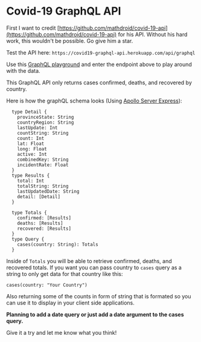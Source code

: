 # Covid-19 GraphQL API

First I want to credit [https://github.com/mathdroid/covid-19-api](https://github.com/mathdroid/covid-19-api) for his API. Without his hard work, this wouldn't be possible. Go give him a star.

Test the API here: `https://covid19-graphql-api.herokuapp.com/api/graphql`

Use this [GraphQL playground](https://www.graphqlbin.com/v2/new) and enter the endpoint above to play around with the data.

This GraphQL API only returns cases confirmed, deaths, and recovered by country.

Here is how the graphQL schema looks (Using [Apollo Server Express](https://www.npmjs.com/package/apollo-server-express)):

```
  type Detail {
    provinceState: String
    countryRegion: String
    lastUpdate: Int
    countString: String
    count: Int
    lat: Float
    long: Float
    active: Int
    combinedKey: String
    incidentRate: Float
  }
  type Results {
    total: Int
    totalString: String
    lastUpdatedDate: String
    detail: [Detail]
  }

  type Totals {
    confirmed: [Results]
    deaths: [Results]
    recovered: [Results]
  }
  type Query {
    cases(country: String): Totals
  }
```

Inside of `Totals` you will be able to retrieve confirmed, deaths, and recovered totals. If you want you can pass country to `cases` query as a string to only get data for that country like this:

`cases(country: "Your Country")`

Also returning some of the counts in form of string that is formated so you can use it to display in your client side applications.

**Planning to add a date query or just add a date argument to the cases query.**

Give it a try and let me know what you think!
